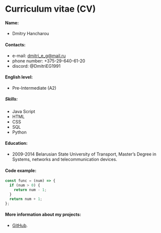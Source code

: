 # Curriculum vitae (CV)

#### Name: 
* Dmitry Hancharou

#### Contacts:
* e-mail: dmitri_e_g@mail.ru
* phone number: +375-29-640-61-20
* discord: @DmitriEG1991

#### English level: 
* Pre-Intermediate (A2)

##### Skills:
* Java Script
* HTML
* CSS
* SQL
* Python

#### Education: 
* 2009-2014 Belarusian State University of Transport, Master’s Degree in Systems, networks and telecommunication devices.

#### Code example:
```javascript
const func = (num) => {
  if (num > 0) {
    return num - 1;
  }
  return num + 1;
};
```
#### More information about my projects: 
* [GitHub](https://https://github.com/DmitriHD).
